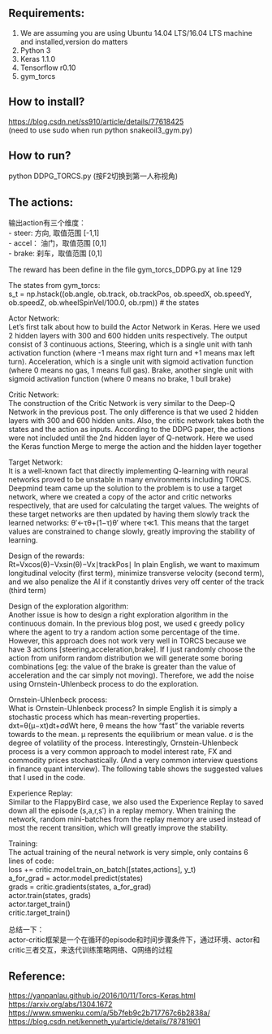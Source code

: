 Requirements:    
---------
1. We are assuming you are using Ubuntu 14.04 LTS/16.04 LTS machine and installed,version do matters      
2. Python 3    
3. Keras 1.1.0   
4. Tensorflow r0.10   
5. gym_torcs       

How to install?
--------
https://blog.csdn.net/ss910/article/details/77618425    
(need to use sudo when run python snakeoil3_gym.py)    

How to run?    
--------
python DDPG_TORCS.py    (按F2切换到第一人称视角)     


The actions:
-------
输出action有三个维度：    
        - steer: 方向, 取值范围 [-1,1]    
        - accel： 油门，取值范围 [0,1]    
        - brake: 刹车，取值范围 [0,1]     


The reward has been define in the file gym_torcs_DDPG.py at line 129

The states from gym_torcs:      
s_t = np.hstack((ob.angle, ob.track, ob.trackPos, ob.speedX, ob.speedY,  ob.speedZ, ob.wheelSpinVel/100.0, ob.rpm)) # the states   


Actor Network:     
Let’s first talk about how to build the Actor Network in Keras. Here we used 2 hidden layers with 300 and 600 hidden units respectively. The output consist of 3 continuous actions, Steering, which is a single unit with tanh activation function (where -1 means max right turn and +1 means max left turn). Acceleration, which is a single unit with sigmoid activation function (where 0 means no gas, 1 means full gas). Brake, another single unit with sigmoid activation function (where 0 means no brake, 1 bull brake)   

Critic Network:      
The construction of the Critic Network is very similar to the Deep-Q Network in the previous post. The only difference is that we used 2 hidden layers with 300 and 600 hidden units. Also, the critic network takes both the states and the action as inputs. According to the DDPG paper, the actions were not included until the 2nd hidden layer of Q-network. Here we used the Keras function Merge to merge the action and the hidden layer together    

Target Network:     
It is a well-known fact that directly implementing Q-learning with neural networks proved to be unstable in many environments including TORCS. Deepmind team came up the solution to the problem is to use a target network, where we created a copy of the actor and critic networks respectively, that are used for calculating the target values. The weights of these target networks are then updated by having them slowly track the learned networks:
θ′←τθ+(1−τ)θ′
where τ≪1. This means that the target values are constrained to change slowly, greatly improving the stability of learning.

Design of the rewards:       
Rt=Vxcos(θ)−Vxsin(θ)−Vx∣trackPos∣
In plain English, we want to maximum longitudinal velocity (first term), minimize transverse velocity (second term), and we also penalize the AI if it constantly drives very off center of the track (third term)


Design of the exploration algorithm:      
Another issue is how to design a right exploration algorithm in the continuous domain. In the previous blog post, we used ϵ greedy policy where the agent to try a random action some percentage of the time. However, this approach does not work very well in TORCS because we have 3 actions [steering,acceleration,brake]. If I just randomly choose the action from uniform random distribution we will generate some boring combinations [eg: the value of the brake is greater than the value of acceleration and the car simply not moving). Therefore, we add the noise using Ornstein-Uhlenbeck process to do the exploration.

Ornstein-Uhlenbeck process:      
What is Ornstein-Uhlenbeck process? In simple English it is simply a stochastic process which has mean-reverting properties.
dxt=θ(μ−xt)dt+σdWt here, θ means the how “fast” the variable reverts towards to the mean. μ represents the equilibrium or mean value. σ is the degree of volatility of the process. Interestingly, Ornstein-Uhlenbeck process is a very common approach to model interest rate, FX and commodity prices stochastically. (And a very common interview questions in finance quant interview). The following table shows the suggested values that I used in the code.

Experience Replay:     
Similar to the FlappyBird case, we also used the Experience Replay to saved down all the episode (s,a,r,s′) in a replay memory. When training the network, random mini-batches from the replay memory are used instead of most the recent transition, which will greatly improve the stability. 

Training:       
The actual training of the neural network is very simple, only contains 6 lines of code:   
        loss += critic.model.train_on_batch([states,actions], y_t)    
        a_for_grad = actor.model.predict(states)   
        grads = critic.gradients(states, a_for_grad)   
        actor.train(states, grads)   
        actor.target_train()  
        critic.target_train()    


总结一下：    
actor-critic框架是一个在循环的episode和时间步骤条件下，通过环境、actor和critic三者交互，来迭代训练策略网络、Q网络的过程


Reference:     
------
https://yanpanlau.github.io/2016/10/11/Torcs-Keras.html     
https://arxiv.org/abs/1304.1672     
https://www.smwenku.com/a/5b7feb9c2b717767c6b2838a/    
https://blog.csdn.net/kenneth_yu/article/details/78781901    
